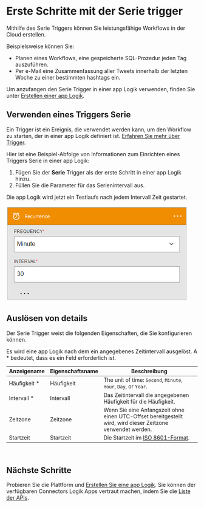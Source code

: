 <properties
    pageTitle="Hinzufügen den Serie Trigger Logik apps | Microsoft Azure"
    description="Übersicht über die Serie Trigger und Einsatzbreite mit einer app Azure Logik."
    services=""
    documentationCenter=""
    authors="jeffhollan"
    manager="erikre"
    editor=""
    tags="connectors"/>

<tags
   ms.service="logic-apps"
   ms.devlang="na"
   ms.topic="article"
   ms.tgt_pltfrm="na"
   ms.workload="na"
   ms.date="07/18/2016"
   ms.author="jehollan"/>

# <a name="get-started-with-the-recurrence-trigger"></a>Erste Schritte mit der Serie trigger

Mithilfe des Serie Triggers können Sie leistungsfähige Workflows in der Cloud erstellen.

Beispielsweise können Sie:

- Planen eines Workflows, eine gespeicherte SQL-Prozedur jeden Tag auszuführen.
- Per e-Mail eine Zusammenfassung aller Tweets innerhalb der letzten Woche zu einer bestimmten hashtags ein.

Um anzufangen den Serie Trigger in einer app Logik verwenden, finden Sie unter [Erstellen einer app Logik](../app-service-logic/app-service-logic-create-a-logic-app.md).

## <a name="use-a-recurrence-trigger"></a>Verwenden eines Triggers Serie

Ein Trigger ist ein Ereignis, die verwendet werden kann, um den Workflow zu starten, der in einer app Logik definiert ist. [Erfahren Sie mehr über Trigger](connectors-overview.md).

Hier ist eine Beispiel-Abfolge von Informationen zum Einrichten eines Triggers Serie in einer app Logik:

1. Fügen Sie der **Serie** Trigger als der erste Schritt in einer app Logik hinzu.
2. Füllen Sie die Parameter für das Serienintervall aus.

Die app Logik wird jetzt ein Testlaufs nach jedem Intervall Zeit gestartet.

![HTTP-trigger](./media/connectors-native-recurrence/using-trigger.png)

## <a name="trigger-details"></a>Auslösen von details

Der Serie Trigger weist die folgenden Eigenschaften, die Sie konfigurieren können.

Es wird eine app Logik nach dem ein angegebenes Zeitintervall ausgelöst.
A * bedeutet, dass es ein Feld erforderlich ist.

|Anzeigename|Eigenschaftsname|Beschreibung|
|---|---|---|
|Häufigkeit *|Häufigkeit|The unit of time: `Second`, `Minute`, `Hour`, `Day`, or `Year`.|
|Intervall *|Intervall|Das Zeitintervall die angegebenen Häufigkeit für die Häufigkeit.|
|Zeitzone|Zeitzone|Wenn Sie eine Anfangszeit ohne einen UTC-Offset bereitgestellt wird, wird dieser Zeitzone verwendet werden.|
|Startzeit|Startzeit|Die Startzeit im [ISO 8601-Format](https://en.wikipedia.org/wiki/ISO_8601#Combined_date_and_time_representations).|
<br>


## <a name="next-steps"></a>Nächste Schritte

Probieren Sie die Plattform und [Erstellen Sie eine app Logik](../app-service-logic/app-service-logic-create-a-logic-app.md). Sie können der verfügbaren Connectors Logik Apps vertraut machen, indem Sie die [Liste der APIs](apis-list.md).
